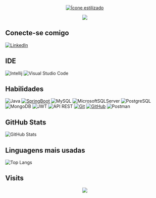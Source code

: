 

<p align="center">
  <a href="https://img.icons8.com/?size=100&id=GPfHz0SM85FX&format=png&color=000000" target="_blank">
    <img src="https://img.icons8.com/?size=100&id=GPfHz0SM85FX&format=png&color=000000" alt="Ícone estilizado" />
  </a>
</p>
<p align="center">
  <a href="https://git.io/typing-svg">
    <img src="https://readme-typing-svg.demolab.com?font=Arial&size=25&pause=1000&color=3F89F7&center=true&width=435&lines=Isaac+Silvestre+;Backend+Java"/>
  </a>
</p>



## Conecte-se comigo

[![LinkedIn](https://img.shields.io/badge/LinkedIn-0077B5?style=for-the-badge&logo=linkedin&logoColor=white)](https://www.linkedin.com/in/isaacguadanholi/)

## IDE
![Intellij](https://img.shields.io/badge/IntelliJ_IDEA-000000.svg?style=for-the-badge&logo=intellij-idea&logoColor=white)
![Visual Studio Code](https://img.shields.io/badge/Visual_Studio_Code-0078D4?style=for-the-badge&logo=visual%20studio%20code&logoColor=white)

## Habilidades
![Java](https://img.shields.io/badge/java-%23ED8B00.svg?style=for-the-badge&logo=openjdk&logoColor=white)
[![SpringBoot](https://img.shields.io/badge/Spring_Boot-6DB33F?style=for-the-badge&logo=spring-boot&logoColor=white)](https://start.spring.io/)
![MySQL](https://img.shields.io/badge/mysql-4479A1.svg?style=for-the-badge&logo=mysql&logoColor=white)
![MicrosoftSQLServer](https://img.shields.io/badge/Microsoft%20SQL%20Server-CC2927?style=for-the-badge&logo=microsoft%20sql%20server&logoColor=white)
![PostgreSQL](https://img.shields.io/badge/PostgreSQL-000?style=for-the-badge&logo=postgresql)
![MongoDB](https://img.shields.io/badge/MongoDB-%234ea94b.svg?style=for-the-badge&logo=mongodb&logoColor=white)
![JWT](https://img.shields.io/badge/JWT-black?style=for-the-badge&logo=JSON%20web%20tokens)
![API REST](https://img.shields.io/badge/rest-40AEF0?style=for-the-badge&logo=data%3Aimage%2Fpng%3Bbase64%2CiVBORw0KGgoAAAANSUhEUgAAAGQAAABkCAYAAABw4pVUAAAACXBIWXMAAAsTAAALEwEAmpwYAAAIn0lEQVR4nO2dWYwWRRDHR1RExQsRIkjEDUaNEhEVNOFBxYsHIpcYV5EX0fVKvBDRiC8eD95ooqIPSjiMSjTCg2iiRgUExESFNVE5ohiNCBqFXRHYn2m2Nxlqe47u6dnvm%2Fnmn%2BwD7M6%2Fqqtm%2Bqiurg6CChUqVKhQocQApgJrgHbs0a6fnVLrdpQCwD34w521bk%2BhARzv%2BFVEQXH1q3W7CgtgOv4xvdbtKiyAF4QxH3XgeExwPJ%2BPtg0AYJUw5iQHjsmCY2U%2B2pYcwMHALmHMkx14hgoOxXlIPlqXGMBIYchtGbi2Ca6RfrUtKYDDgPHAfMPX8X4G3uWC619gKXADcITfVpQAwJnAq8CfROOxDPxyYA9DyXwFOCNodADDgTeBfcRjn%2FpyMsgZn1LGG8BZQaMBOBVYAnTEGOgPYAFwLdDfg8z%2Bmktxbk9wzNvAsKBBZk4zgbYIY%2BwF3gEmAL1z1KO3lvGulmmC0vFepXNQ4u5pbUTj1QD%2BLHBKDfRqAp4zTCK6oAKTw4MyAbgZ%2BM%2FQ2D3AS8CgOtBxMPCy1kliNzAjqHcAF%2Bpo7AzTLEV3UU9HvHlqFX52UGcARgBfROj8lKkLU20HbgLuAy6qhdK99aAs8TXwgO4G%2Buq5vultU07sFdQpgF5aR6WrxHu6bU26rarNEmrdc2RPKvwiyTDNZDYC5wYFAXCu1jlN2yQW96SSSXN6Ez4HBgQFA9AP%2BAg3XJ63cgcZIrCtwAcRg2EX1ILr0KCgoLOLVgvYKKip84faFmF8k%2Bu0GZgmBKqF3ZjQwmuGwTmvlWEuT%2BcE5XXhBPXltAAn6L8ZY1jstuSlkBrIfknTT2rnKEWfKIMzhFNUm24HBgYGKJsIG%2F0OHBv4hiFA1%2BayP1F2ACcBO4WtnvYtpMmQbPCQVyElAjBH2Eotik%2FzKUDFl8L4qdpHiAZwOLBZ2GxZ4APAJXTH1V7Iy5%2FcJ3Glj0FMTd3C%2BExNf71pXmIAHwvbtWaa%2FuvZRBj7irTSrjVUrM4Q3r8jyzRXhghe8q51yUFnNDuM7U5xLuB6w97z%2FgVQhfRQNjPkCjS7ED0oSBZZk1TYD2U7YcvZgYcwicIz9Rw29wU18PqYuOgwvrIZPr6Qo4GtBrK3gD5ZlQ2leW7TPxMdnk0TBt%2BpA6K3xe3T6y5ahTkkNgHjHNrWR9tK4mfgKFu%2BLtJREblSn2ZN69dvocos6cLvNlNC4FfssQ44MUKXqMQLha0OIXtlIwlly%2FNtuKKSE0xfSmuWpARgrIFzrMXzrvhSOl5nTO7y4RBlE0MYfj%2BHt2QJYAiw3iDEObUfmGvgm2vxfBbcYuBrBn7L2mUpmxg4lO2G2NgnjaDjgO%2BFIOdze8AWg%2BJbLJ4%2FAAnZJEvTHklIyxvz%2FBRBoWx2nC1PWmHh%2FeUO13WJzuyIwoiUHKkNp0PiYfztgzfi%2BQFik2qjLYfNQBUWtN5jeDqMOSk5rAyX9u%2BzOkRzfBei6MjlXCNwhdB1fgaur2Icsq4EDlkoaC5z4UkSonKQwpiZYYIQ%2FtI6DP8eUnCH3C9o7nfhSRIi94qvcuRRC7QwvjJ8MbcV3CETBc1CF54kISt9HAvTWSlhqPHkYfF%2FywvukPMFzWcuPElC1LZtGCc6cBxjSM88R%2F%2BEof7mmASuA5BCdqq%2Ft%2BWNmWo7TedthPwlhBztwHGNVFQn3x1kWJdck8BVl9Pe0IsXxg4XniQh8jjBoR5mH8%2FHrHAXJnClMpx2xrKeWhiGYmNh7HbhydUhWkkZqLw09PtLxe%2F%2BjJNBNrSUwSGZuixDMPEAg0c4bGwMnyvW2Djapo093WXJQX1QxmDiohQ7a3Nj%2BFywNmkyUqRBfYUQcp7l84mDNoZBP4YvLf7Rurek6WaLNO2Vb%2B8ET8HEJIzIy3BFXxjOFkJmWTwrF342mFNAhzjbykbIZULIAk%2FBxCSsK6BDFkXNJvMMv29wDCbaosMUbKxzh%2BQffteCfhSCBjiko7ZaNsgYbEQgS7ty3qD6wZduXrZwDaWRHk%2FxzONJwcY6dkj%2BW7hZkhwM6TWjUzwzWjzTlrdDfOVl5Z7kkDUNyPBcYkYgncHGWIP7dIjPvKxc04B8JMrpN6wLmyxkb4p7zpU3Qpa3vKzcEuV8pZKqz13zbLX89MfFPefKGyPPS15WilTSrU6ppIbjCA2TbO0LMcnW17mQVccR6uw4QnVgp84O7FRH2urpSJsmu0OQVYc%2BLaCj3PLQ561ZCA8BvjWUWaqORacA8Imw3YbMZc4jznFMzUTaAKD7Zpu%2F%2BlmGrI2qtIZ9aY0lgS%2BoosK6Xrp1lnojgu4bcv96L8xsqC5alWdKX57pkcA3VBEuQzQ0qoDZQL0PUtYCZi1R5c8NSemq6FvfvBRSikSV%2BDtB%2F%2F4jMdUra4m%2FPTpxfEaXcyJK%2FE3LWylZHahVF4CMqqGOLiCZWy33vKGjwapAfxS6nCPD7qtyXyIAF%2BOGopaJPd5QZikN1CJ6VE8pKftJE7ZHhLKtEuxqCZ3wtjll2yRe7ElFjzTslZtKjauy3BjOfsys5zA%2BnV3zrIgLBNKUGq9NF60Kz%2Bs7NuKK8asC9iasTnsEuiehDw%2BphGwTnowpxq9scDdwQVDv0MrujhgM1RURg%2Btk%2FTAv5rqKG4MyQd3tpL8KE9r0pSpNNdBrmL5RNOrO3dWlvZdKd2H3xCQU7NXXEE3M%2BcojNY2dpMeDqIsFdmldC7%2BGSvtWvpVwy8J2fQSu2eOlYM16O3VHjNx9WrfyXwoW0Y0trqNr8xaXtnuygZ6lzEt4c%2FO6WHKHnlic7rdV5b96dXkGXlmsoLp61cGII4URq8uJ62BGtlM4ZagDj8q1DaO6vttjfZXJHo4HrHBWqNFB99R%2B64HdcNYkdV3HCgLAdPxjupRTwW4vot2jM9pzO%2B%2FXKADu8uiQO2vdnlKAzoF5tePX0qbvtnUuaVuhQoUKFSoEBcD%2FXUq53%2FegDjAAAAAASUVORK5CYII%3D&logoColor=white)
[![Git](https://img.shields.io/badge/Git-000?style=for-the-badge&logo=git&logoColor=E94D5F)](https://git-scm.com/doc)
[![GitHub](https://img.shields.io/badge/GitHub-000?style=for-the-badge&logo=github&logoColor=30A3DC)](https://docs.github.com/)
![Postman](https://img.shields.io/badge/Postman-FF6C37.svg?style=for-the-badge&logo=Postman&logoColor=white)



## GitHub Stats
![GitHub Stats](https://github-readme-stats.vercel.app/api?username=zaacsilver&theme=transparent&bg_color=000&border_color=30A3DC&show_icons=true&icon_color=30A3DC&title_color=E94D5F&text_color=FFF)
## Linguagens mais usadas
![Top Langs](https://github-readme-stats-git-masterrstaa-rickstaa.vercel.app/api/top-langs/?username=zaacsilver&layout=compact&bg_color=000&border_color=30A3DC&title_color=E94D5F&text_color=FFF)

## Visits

<p align="center">   <img alingn="center" src="https://profile-counter.glitch.me/ZaacSilver/count.svg" /></p>
